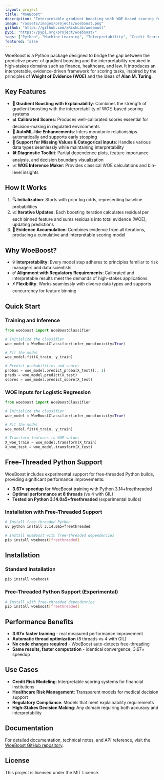 ```yaml
---
layout: project
title: "WoeBoost"
description: "Interpretable gradient boosting with WOE-based scoring for high-stakes domains"
image: "/assets/images/projects/woeboost.png"
github: "https://github.com/xRiskLab/woeboost"
pypi: "https://pypi.org/project/woeboost/"
tags: ["Python", "Machine Learning", "Interpretability", "Credit Scoring", "Gradient Boosting"]
featured: false
---
```


WoeBoost is a Python package designed to bridge the gap between the predictive power of gradient boosting and the interpretability required in high-stakes domains such as finance, healthcare, and law. It introduces an interpretable, evidence-driven framework for scoring tasks, inspired by the principles of **Weight of Evidence (WOE)** and the ideas of **Alan M. Turing**.

## Key Features

- **🌟 Gradient Boosting with Explainability**: Combines the strength of gradient boosting with the interpretability of WOE-based scoring systems
- **📊 Calibrated Scores**: Produces well-calibrated scores essential for decision-making in regulated environments
- **🤖 AutoML-like Enhancements**: Infers monotonic relationships automatically and supports early stopping
- **🔧 Support for Missing Values & Categorical Inputs**: Handles various data types seamlessly while maintaining interpretability
- **🛠️ Diagnostic Toolkit**: Partial dependence plots, feature importance analysis, and decision boundary visualization
- **📈 WOE Inference Maker**: Provides classical WOE calculations and bin-level insights

## How It Works

1. **🔍 Initialization**: Starts with prior log odds, representing baseline probabilities
2. **📈 Iterative Updates**: Each boosting iteration calculates residual per each binned feature and sums residuals into total evidence (WOE), updating predictions
3. **🔗 Evidence Accumulation**: Combines evidence from all iterations, producing a cumulative and interpretable scoring model

## Why WoeBoost?

- **💡 Interpretability**: Every model step adheres to principles familiar to risk managers and data scientists
- **✅ Alignment with Regulatory Requirements**: Calibrated and interpretable results meet the demands of high-stakes applications
- **⚡ Flexibility**: Works seamlessly with diverse data types and supports concurrency for feature binning

## Quick Start

### Training and Inference
```python
from woeboost import WoeBoostClassifier

# Initialize the classifier
woe_model = WoeBoostClassifier(infer_monotonicity=True)

# Fit the model
woe_model.fit(X_train, y_train)

# Predict probabilities and scores
probas = woe_model.predict_proba(X_test)[:, 1]
preds = woe_model.predict(X_test)
scores = woe_model.predict_score(X_test)
```

### WOE Inputs for Logistic Regression
```python
from woeboost import WoeBoostClassifier

# Initialize the classifier
woe_model = WoeBoostClassifier(infer_monotonicity=True)

# Fit the model
woe_model.fit(X_train, y_train)

# Transform features to WOE values
X_woe_train = woe_model.transform(X_train)
X_woe_test = woe_model.transform(X_test)
```

## Free-Threaded Python Support

WoeBoost includes experimental support for free-threaded Python builds, providing significant performance improvements:

- **3.67× speedup** for WoeBoost training with Python 3.14+freethreaded
- **Optimal performance at 8 threads** (vs 4 with GIL)
- **Tested on Python 3.14.0a5+freethreaded** (experimental builds)

### Installation with Free-Threaded Support
```bash
# Install free-threaded Python
uv python install 3.14.0a5+freethreaded

# Install WoeBoost with free-threaded dependencies
pip install woeboost[freethreaded]
```

## Installation

### Standard Installation
```bash
pip install woeboost
```

### Free-Threaded Python Support (Experimental)
```bash
# Install with free-threaded dependencies
pip install woeboost[freethreaded]
```

## Performance Benefits

- **3.67× faster training** - real measured performance improvement
- **Automatic thread optimization** (8 threads vs 4 with GIL)
- **No code changes required** - WoeBoost auto-detects free-threading
- **Same results, faster computation** - identical convergence, 3.67× speedup

## Use Cases

- **Credit Risk Modeling**: Interpretable scoring systems for financial institutions
- **Healthcare Risk Management**: Transparent models for medical decision support
- **Regulatory Compliance**: Models that meet explainability requirements
- **High-Stakes Decision Making**: Any domain requiring both accuracy and interpretability

## Documentation

For detailed documentation, technical notes, and API reference, visit the [WoeBoost GitHub repository](https://github.com/xRiskLab/woeboost).

## License

This project is licensed under the MIT License.
